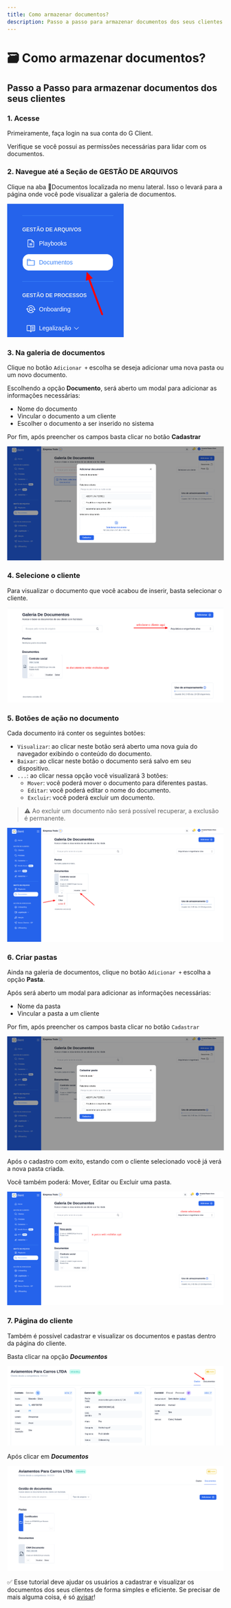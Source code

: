 ```yaml
---
title: Como armazenar documentos?
description: Passo a passo para armazenar documentos dos seus clientes.
---
```


# 🗃️ Como armazenar documentos?

## Passo a Passo para armazenar documentos dos seus clientes

### 1. Acesse

Primeiramente, faça login na sua conta do G Client.

Verifique se você possui as permissões necessárias para lidar com os documentos.

### 2. Navegue até a Seção de GESTÃO DE ARQUIVOS

Clique na aba 📁Documentos localizada no menu lateral. Isso o levará para a página onde você pode visualizar a galeria de documentos.

![ilustação de onde encontrar a aba Documentos](./img/how-to-store-documents/example-01.png)

### 3. Na galeria de documentos

Clique no botão `Adicionar +` escolha se deseja adicionar uma nova pasta ou um novo documento.

Escolhendo a opção **Documento**, será aberto um modal para adicionar as informações necessárias:

- Nome do documento
- Vincular o documento a um cliente
- Escolher o documento a ser inserido no sistema

Por fim, após preencher os campos basta clicar no botão **Cadastrar**

![print do modal adicionar documentos](./img/how-to-store-documents/example-02.png)

### 4. Selecione o cliente

Para visualizar o documento que você acabou de inserir, basta selecionar o cliente.

![print guia de seleção de clientes](./img/how-to-store-documents/example-03.png)

### 5. Botões de ação no documento

Cada documento irá conter os seguintes botões:

- `Visualizar`: ao clicar neste botão será aberto uma nova guia do navegador exibindo o conteúdo do documento.
- `Baixar`: ao clicar neste botão o documento será salvo em seu dispositivo.
- `...`: ao clicar nessa opção você visualizará 3 botões:
  - `Mover`: você poderá mover o documento para diferentes pastas.
  - `Editar`: você poderá editar o nome do documento.
  - `Excluir`: você poderá excluir um documento.

> ⚠️ Ao excluir um documento não será possível recuperar, a exclusão é permanente.

![print exemplos mostrados acima](./img/how-to-store-documents/example-04.png)

### 6. Criar pastas

Ainda na galeria de documentos, clique no botão `Adicionar +` escolha a opção **Pasta**.

Após será aberto um modal para adicionar as informações necessárias:

- Nome da pasta
- Vincular a pasta a um cliente

Por fim, após preencher os campos basta clicar no botão `Cadastrar`

![print exemplos mostrados acima](./img/how-to-store-documents/example-05.png)

Após o cadastro com exito, estando com o cliente selecionado você já verá a nova pasta criada.

Você também poderá: Mover, Editar ou Excluir uma pasta.

![print exemplos mostrados acima](./img/how-to-store-documents/example-06.png)

### 7. Página do cliente

Também é possível cadastrar e visualizar os documentos e pastas dentro da página do cliente.

Basta clicar na opção **_Documentos_**

![print exemplos mostrados acima](./img/how-to-store-documents/example-07.png)

Após clicar em **_Documentos_**

![print exemplos mostrados acima](./img/how-to-store-documents/example-08.png)

✅ Esse tutorial deve ajudar os usuários a cadastrar e visualizar os documentos dos seus clientes de forma simples e eficiente. Se precisar de mais alguma coisa, é só [avisar](https://api.whatsapp.com/send?phone=5544997046569&text=Preciso%20de%20ajuda%20sobre%20um%20tutorial)!

